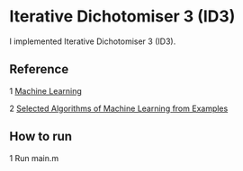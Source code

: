 # Iterative Dichotomiser 3 (ID3)

I implemented Iterative Dichotomiser 3 (ID3).




## Reference
1 [Machine Learning](https://www.worldcat.org/title/machine-learning/oclc/36417892)

2 [Selected Algorithms of Machine Learning
from Examples](https://people.eecs.ku.edu/~jerzygb/j24-sel.pdf
)


## How to run
1 Run main.m